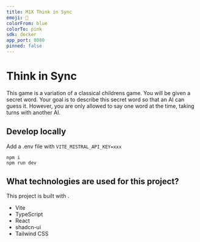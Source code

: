 ```yaml
---
title: M1X Think in Sync
emoji: 🐢
colorFrom: blue
colorTo: pink
sdk: docker
app_port: 8080
pinned: false
---
```

# Think in Sync

This game is a variation of a classical childrens game.
You will be given a secret word. Your goal is to describe this secret word so that an AI can guess it.
However, you are only allowed to say one word at the time, taking turns with another AI.

## Develop locally

Add a .env file with `VITE_MISTRAL_API_KEY=xxx`

```
npm i
npm run dev
```

## What technologies are used for this project?

This project is built with .

- Vite
- TypeScript
- React
- shadcn-ui
- Tailwind CSS
